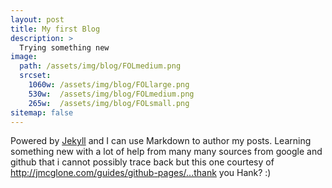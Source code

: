 ```yaml
---
layout: post
title: My first Blog
description: >
  Trying something new
image: 
  path: /assets/img/blog/FOLmedium.png
  srcset:
    1060w: /assets/img/blog/FOLlarge.png
    530w:  /assets/img/blog/FOLmedium.png
    265w:  /assets/img/blog/FOLsmall.png
sitemap: false
---
```


Powered by [Jekyll](http://jekyllrb.com) and I can use Markdown to author my posts. 
Learning something new with a lot of help from many many sources from google and github that i cannot possibly trace back 
but this one courtesy of http://jmcglone.com/guides/github-pages/...thank you Hank? :)

